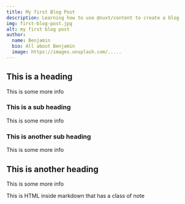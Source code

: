 ```yaml
---
title: My first Blog Post
description: Learning how to use @nuxt/content to create a blog
img: first-blog-post.jpg
alt: my first blog post
author:
  name: Benjamin
  bio: All about Benjamin
  image: https://images.unsplash.com/.....
---
```

## This is a heading

This is some more info

### This is a sub heading

This is some more info

### This is another sub heading

This is some more info

## This is another heading

This is some more info
<div class="p-4 mb-4 text-white bg-blue-500">
  This is HTML inside markdown that has a class of note
</div>
<info-box>
  <template #info-box>
    This is a vue component inside markdown using slots
  </template>
</info-box>

